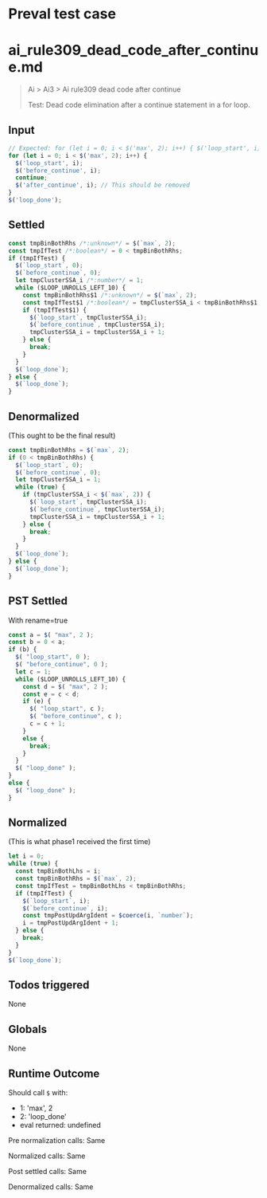 # Preval test case

# ai_rule309_dead_code_after_continue.md

> Ai > Ai3 > Ai rule309 dead code after continue
>
> Test: Dead code elimination after a continue statement in a for loop.

## Input

`````js filename=intro
// Expected: for (let i = 0; i < $('max', 2); i++) { $('loop_start', i); $('before_continue', i); continue; } $('loop_done');
for (let i = 0; i < $('max', 2); i++) {
  $('loop_start', i);
  $('before_continue', i);
  continue;
  $('after_continue', i); // This should be removed
}
$('loop_done');
`````


## Settled


`````js filename=intro
const tmpBinBothRhs /*:unknown*/ = $(`max`, 2);
const tmpIfTest /*:boolean*/ = 0 < tmpBinBothRhs;
if (tmpIfTest) {
  $(`loop_start`, 0);
  $(`before_continue`, 0);
  let tmpClusterSSA_i /*:number*/ = 1;
  while ($LOOP_UNROLLS_LEFT_10) {
    const tmpBinBothRhs$1 /*:unknown*/ = $(`max`, 2);
    const tmpIfTest$1 /*:boolean*/ = tmpClusterSSA_i < tmpBinBothRhs$1;
    if (tmpIfTest$1) {
      $(`loop_start`, tmpClusterSSA_i);
      $(`before_continue`, tmpClusterSSA_i);
      tmpClusterSSA_i = tmpClusterSSA_i + 1;
    } else {
      break;
    }
  }
  $(`loop_done`);
} else {
  $(`loop_done`);
}
`````


## Denormalized
(This ought to be the final result)

`````js filename=intro
const tmpBinBothRhs = $(`max`, 2);
if (0 < tmpBinBothRhs) {
  $(`loop_start`, 0);
  $(`before_continue`, 0);
  let tmpClusterSSA_i = 1;
  while (true) {
    if (tmpClusterSSA_i < $(`max`, 2)) {
      $(`loop_start`, tmpClusterSSA_i);
      $(`before_continue`, tmpClusterSSA_i);
      tmpClusterSSA_i = tmpClusterSSA_i + 1;
    } else {
      break;
    }
  }
  $(`loop_done`);
} else {
  $(`loop_done`);
}
`````


## PST Settled
With rename=true

`````js filename=intro
const a = $( "max", 2 );
const b = 0 < a;
if (b) {
  $( "loop_start", 0 );
  $( "before_continue", 0 );
  let c = 1;
  while ($LOOP_UNROLLS_LEFT_10) {
    const d = $( "max", 2 );
    const e = c < d;
    if (e) {
      $( "loop_start", c );
      $( "before_continue", c );
      c = c + 1;
    }
    else {
      break;
    }
  }
  $( "loop_done" );
}
else {
  $( "loop_done" );
}
`````


## Normalized
(This is what phase1 received the first time)

`````js filename=intro
let i = 0;
while (true) {
  const tmpBinBothLhs = i;
  const tmpBinBothRhs = $(`max`, 2);
  const tmpIfTest = tmpBinBothLhs < tmpBinBothRhs;
  if (tmpIfTest) {
    $(`loop_start`, i);
    $(`before_continue`, i);
    const tmpPostUpdArgIdent = $coerce(i, `number`);
    i = tmpPostUpdArgIdent + 1;
  } else {
    break;
  }
}
$(`loop_done`);
`````


## Todos triggered


None


## Globals


None


## Runtime Outcome


Should call `$` with:
 - 1: 'max', 2
 - 2: 'loop_done'
 - eval returned: undefined

Pre normalization calls: Same

Normalized calls: Same

Post settled calls: Same

Denormalized calls: Same
